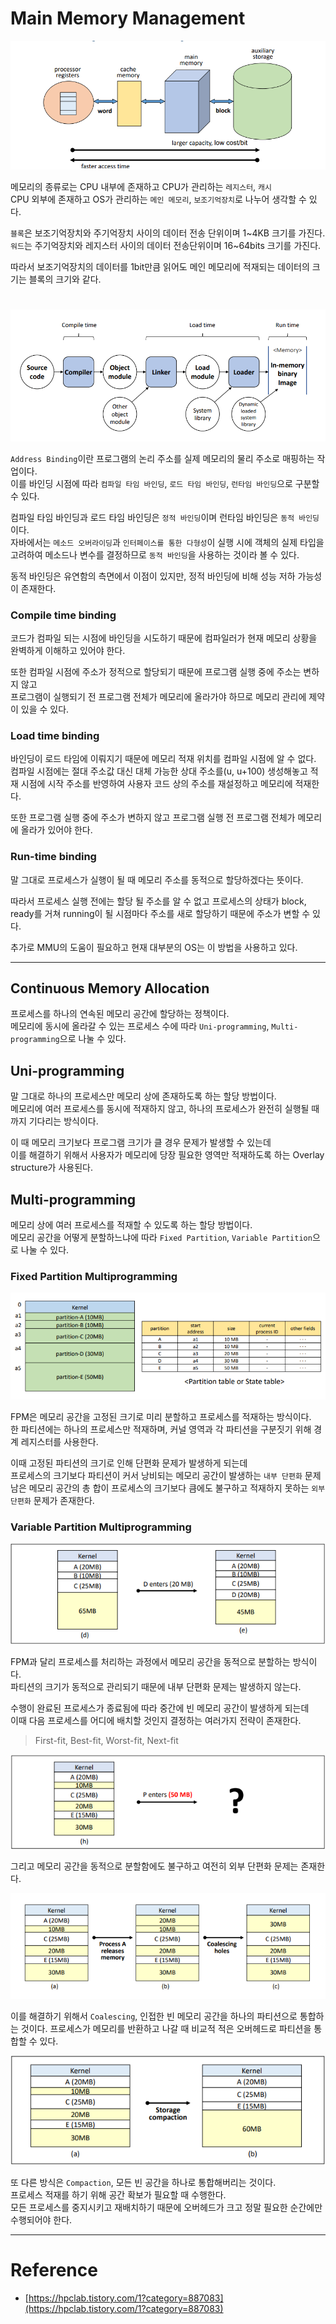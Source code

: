 # Main Memory Management

<img src="img/memory_management01.png">

메모리의 종류로는 CPU 내부에 존재하고 CPU가 관리하는 `레지스터`, `캐시`  
CPU 외부에 존재하고 OS가 관리하는 `메인 메모리`, `보조기억장치`로 나누어 생각할 수 있다.
  
`블록`은 보조기억장치와 주기억장치 사이의 데이터 전송 단위이며 1\~4KB 크기를 가진다.  
`워드`는 주기억장치와 레지스터 사이의 데이터 전송단위이며 16\~64bits 크기를 가진다.  
  
따라서 보조기억장치의 데이터를 1bit만큼 읽어도 메인 메모리에 적재되는 데이터의 크기는 블록의 크기와 같다.

#

<img src="img/memory_management02.png">

`Address Binding`이란 프로그램의 논리 주소를 실제 메모리의 물리 주소로 매핑하는 작업이다.  
이를 바인딩 시점에 따라 `컴파일 타임 바인딩`, `로드 타임 바인딩`, `런타임 바인딩`으로 구분할 수 있다.  

컴파일 타임 바인딩과 로드 타임 바인딩은 `정적 바인딩`이며 런타임 바인딩은 `동적 바인딩`이다.  
자바에서는 `메소드 오버라이딩`과 `인터페이스를 통한 다형성`이 실행 시에 객체의 실제 타입을 고려하여 메소드나 변수를 결정하므로 `동적 바인딩`을 사용하는 것이라 볼 수 있다.  

동적 바인딩은 유연함의 측면에서 이점이 있지만, 정적 바인딩에 비해 성능 저하 가능성이 존재한다.

### Compile time binding

코드가 컴파일 되는 시점에 바인딩을 시도하기 때문에 컴파일러가 현재 메모리 상황을 완벽하게 이해하고 있어야 한다.
  
또한 컴파일 시점에 주소가 정적으로 할당되기 때문에 프로그램 실행 중에 주소는 변하지 않고  
프로그램이 실행되기 전 프로그램 전체가 메모리에 올라가야 하므로 메모리 관리에 제약이 있을 수 있다.

### Load time binding

바인딩이 로드 타임에 이뤄지기 때문에 메모리 적재 위치를 컴파일 시점에 알 수 없다.  
컴파일 시점에는 절대 주소값 대신 대체 가능한 상대 주소를(u, u+100) 생성해놓고 적재 시점에 시작 주소를 반영하여 사용자 코드 상의 주소를 재설정하고 메모리에 적재한다.

또한 프로그램 실행 중에 주소가 변하지 않고 프로그램 실행 전 프로그램 전체가 메모리에 올라가 있어야 한다.

### Run-time binding

말 그대로 프로세스가 실행이 될 때 메모리 주소를 동적으로 할당하겠다는 뜻이다.  
  
따라서 프로세스 실행 전에는 할당 될 주소를 알 수 없고
프로세스의 상태가 block, ready를 거쳐 running이 될 시점마다 주소를 새로 할당하기 때문에 주소가 변할 수 있다.  

추가로 MMU의 도움이 필요하고 현재 대부분의 OS는 이 방법을 사용하고 있다.

---

## Continuous Memory Allocation

프로세스를 하나의 연속된 메모리 공간에 할당하는 정책이다.  
메모리에 동시에 올라갈 수 있는 프로세스 수에 따라 `Uni-programming`, `Multi-programming`으로 나눌 수 있다.  

## Uni-programming

말 그대로 하나의 프로세스만 메모리 상에 존재하도록 하는 할당 방법이다.  
메모리에 여러 프로세스를 동시에 적재하지 않고, 하나의 프로세스가 완전히 실행될 때 까지 기다리는 방식이다.
  
이 때 메모리 크기보다 프로그램 크기가 클 경우 문제가 발생할 수 있는데  
이를 해결하기 위해서 사용자가 메모리에 당장 필요한 영역만 적재하도록 하는 Overlay structure가 사용된다.

## Multi-programming

메모리 상에 여러 프로세스를 적재할 수 있도록 하는 할당 방법이다.  
메모리 공간을 어떻게 분할하느냐에 따라 `Fixed Partition`, `Variable Partition`으로 나눌 수 있다.

### Fixed Partition Multiprogramming

<img src="img/memory_management03.png">

FPM은 메모리 공간을 고정된 크기로 미리 분할하고 프로세스를 적재하는 방식이다.  
한 파티션에는 하나의 프로세스만 적재하며, 커널 영역과 각 파티션을 구분짓기 위해 경계 레지스터를 사용한다.  
  
이때 고정된 파티션의 크기로 인해 단편화 문제가 발생하게 되는데  
프로세스의 크기보다 파티션이 커서 낭비되는 메모리 공간이 발생하는 `내부 단편화` 문제  
남은 메모리 공간의 총 합이 프로세스의 크기보다 큼에도 불구하고 적재하지 못하는 `외부 단편화` 문제가 존재한다.

### Variable Partition Multiprogramming

<img src="img/memory_management04.png">

FPM과 달리 프로세스를 처리하는 과정에서 메모리 공간을 동적으로 분할하는 방식이다.  
파티션의 크기가 동적으로 관리되기 때문에 내부 단편화 문제는 발생하지 않는다.  

수행이 완료된 프로세스가 종료됨에 따라 중간에 빈 메모리 공간이 발생하게 되는데  
이때 다음 프로세스를 어디에 배치할 것인지 결정하는 여러가지 전략이 존재한다. 
> First-fit, Best-fit, Worst-fit, Next-fit

<img src="img/memory_management05.png">

그리고 메모리 공간을 동적으로 분할함에도 불구하고 여전히 외부 단편화 문제는 존재한다.  

<img src="img/memory_management06.png">

이를 해결하기 위해서 `Coalescing`, 인접한 빈 메모리 공간을 하나의 파티션으로 통합하는 것이다.
프로세스가 메모리를 반환하고 나갈 때 비교적 적은 오버헤드로 파티션을 통합할 수 있다.

<img src="img/memory_management07.png">

또 다른 방식은 `Compaction`, 모든 빈 공간을 하나로 통합해버리는 것이다.  
프로세스 적재를 하기 위해 공간 확보가 필요할 때 수행한다.  
모든 프로세스를 중지시키고 재배치하기 때문에 오버헤드가 크고 정말 필요한 순간에만 수행되어야 한다.

---

# Reference

- [https://hpclab.tistory.com/1?category=887083](https://hpclab.tistory.com/1?category=887083)
